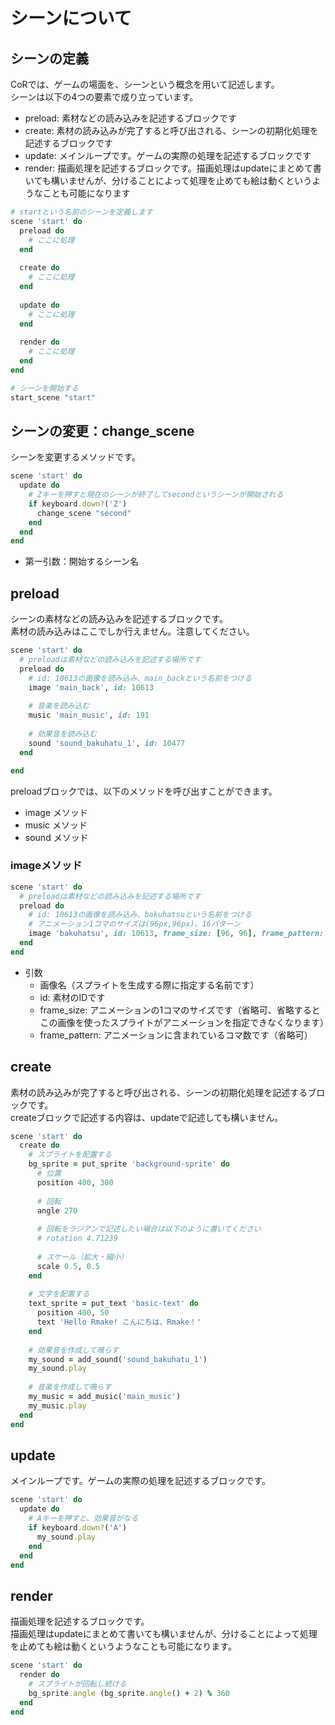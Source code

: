 # シーンについて

## シーンの定義

CoRでは、ゲームの場面を、シーンという概念を用いて記述します。  
シーンは以下の4つの要素で成り立っています。

* preload: 素材などの読み込みを記述するブロックです
* create: 素材の読み込みが完了すると呼び出される、シーンの初期化処理を記述するブロックです
* update: メインループです。ゲームの実際の処理を記述するブロックです
* render: 描画処理を記述するブロックです。描画処理はupdateにまとめて書いても構いませんが、分けることによって処理を止めても絵は動くというようなことも可能になります

```ruby
# startという名前のシーンを定義します
scene 'start' do
  preload do 
    # ここに処理
  end
  
  create do
    # ここに処理
  end
  
  update do
    # ここに処理
  end
  
  render do
    # ここに処理
  end
end

# シーンを開始する
start_scene "start"
```

## シーンの変更：change_scene

シーンを変更するメソッドです。

```ruby
scene 'start' do
  update do
    # Zキーを押すと現在のシーンが終了してsecondというシーンが開始される
    if keyboard.down?('Z')
      change_scene "second"
    end
  end
end
```

* 第一引数：開始するシーン名

## preload

シーンの素材などの読み込みを記述するブロックです。  
素材の読み込みはここでしか行えません。注意してください。

```ruby
scene 'start' do
  # preloadは素材などの読み込みを記述する場所です
  preload do 
    # id: 10613の画像を読み込み、main_backという名前をつける
    image 'main_back', id: 10613
    
    # 音楽を読み込む
    music 'main_music', id: 191
    
    # 効果音を読み込む
    sound 'sound_bakuhatu_1', id: 10477
  end

end
```

preloadブロックでは、以下のメソッドを呼び出すことができます。

* image メソッド
* music メソッド
* sound メソッド

### imageメソッド

```ruby
scene 'start' do
  # preloadは素材などの読み込みを記述する場所です
  preload do 
    # id: 10613の画像を読み込み、bakuhatsuという名前をつける
    # アニメーション1コマのサイズは(96px,96px)、16パターン
    image 'bakuhatsu', id: 10613, frame_size: [96, 96], frame_pattern: 16
  end
end
```

* 引数
  * 画像名（スプライトを生成する際に指定する名前です）
  * id: 素材のIDです
  * frame_size: アニメーションの1コマのサイズです（省略可、省略するとこの画像を使ったスプライトがアニメーションを指定できなくなります）
  * frame_pattern: アニメーションに含まれているコマ数です（省略可）

## create

素材の読み込みが完了すると呼び出される、シーンの初期化処理を記述するブロックです。  
createブロックで記述する内容は、updateで記述しても構いません。

```ruby
scene 'start' do
  create do
    # スプライトを配置する
    bg_sprite = put_sprite 'background-sprite' do
      # 位置
      position 400, 300
      
      # 回転
      angle 270
      
      # 回転をラジアンで記述したい場合は以下のように書いてください
      # rotation 4.71239
      
      # スケール（拡大・縮小）
      scale 0.5, 0.5
    end
    
    # 文字を配置する
    text_sprite = put_text 'basic-text' do
      position 400, 50
      text 'Hello Rmake! こんにちは、Rmake！'
    end
    
    # 効果音を作成して鳴らす
    my_sound = add_sound('sound_bakuhatu_1')
    my_sound.play
    
    # 音楽を作成して鳴らす
    my_music = add_music('main_music')
    my_music.play
  end
end
```

## update

メインループです。ゲームの実際の処理を記述するブロックです。

```ruby
scene 'start' do
  update do
    # Aキーを押すと、効果音がなる
    if keyboard.down?('A')
      my_sound.play
    end
  end
end
```


## render

描画処理を記述するブロックです。  
描画処理はupdateにまとめて書いても構いませんが、分けることによって処理を止めても絵は動くというようなことも可能になります。

```ruby
scene 'start' do
  render do
    # スプライトが回転し続ける
    bg_sprite.angle (bg_sprite.angle() + 2) % 360
  end
end
```

